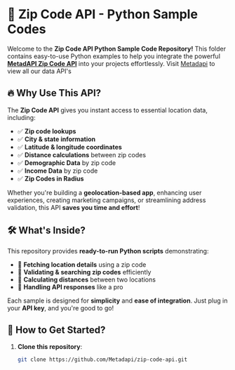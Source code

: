 # 🚀 Zip Code API - Python Sample Codes

Welcome to the **Zip Code API Python Sample Code Repository!** This folder contains easy-to-use Python examples to help you integrate the powerful **[MetadAPI Zip Code API](https://www.metadapi.com/API-Products/Zip-Code-API)** into your projects effortlessly. Visit [Metadapi](https://www.metadapi.com) to view all our data API's

## 🔥 Why Use This API?
The **Zip Code API** gives you instant access to essential location data, including:
- ✅ **Zip code lookups**
- ✅ **City & state information**
- ✅ **Latitude & longitude coordinates**
- ✅ **Distance calculations** between zip codes
- ✅ **Demographic Data** by zip code
- ✅ **Income Data** by zip code
- ✅ **Zip Codes in Radius** 

Whether you're building a **geolocation-based app**, enhancing user experiences, creating marketing campaigns, or streamlining address validation, this API **saves you time and effort**!

## 🛠 What's Inside?
This repository provides **ready-to-run Python scripts** demonstrating:
- 📌 **Fetching location details** using a zip code
- 📌 **Validating & searching zip codes** efficiently
- 📌 **Calculating distances** between two locations
- 📌 **Handling API responses** like a pro

Each sample is designed for **simplicity** and **ease of integration**. Just plug in your **API key**, and you're good to go!

## 🚀 How to Get Started?
1. **Clone this repository**:  
   ```bash
   git clone https://github.com/Metadapi/zip-code-api.git